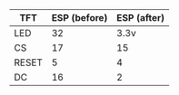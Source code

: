 
| TFT   | ESP (before) | ESP (after) |
| ----- | ------------ | ----------- |
| LED   | 32           | 3.3v        |
| CS    | 17           | 15          |
| RESET | 5            | 4           |
| DC    | 16           | 2           |
